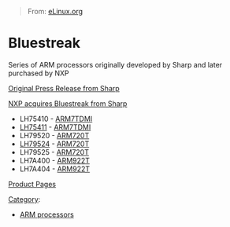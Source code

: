 > From: [eLinux.org](http://eLinux.org/Bluestreak "http://eLinux.org/Bluestreak")


# Bluestreak



Series of ARM processors originally developed by Sharp and later
purchased by NXP

[Original Press Release from
Sharp](http://www.linuxdevices.com/news/NS9687269757.html)

[NXP acquires Bluestreak from
Sharp](http://www.standardics.nxp.com/news/bluestreak/)



-   LH75410 - [ARM7TDMI](http://eLinux.org/ARM7TDMI "ARM7TDMI")
-   [LH75411](http://eLinux.org/LH75411 "LH75411") - [ARM7TDMI](http://eLinux.org/ARM7TDMI "ARM7TDMI")
-   LH79520 - [ARM720T](http://eLinux.org/ARM720T "ARM720T")
-   [LH79524](http://eLinux.org/LH79524 "LH79524") - [ARM720T](http://eLinux.org/ARM720T "ARM720T")
-   LH79525 - [ARM720T](http://eLinux.org/ARM720T "ARM720T")
-   LH7A400 - [ARM922T](http://eLinux.org/ARM922T "ARM922T")
-   LH7A404 - [ARM922T](http://eLinux.org/ARM922T "ARM922T")


 [Product Pages](http://www.standardics.nxp.com/products/lh7/all/)


[Category](http://eLinux.org/Special:Categories "Special:Categories"):

-   [ARM processors](http://eLinux.org/Category:ARM_processors "Category:ARM processors")

